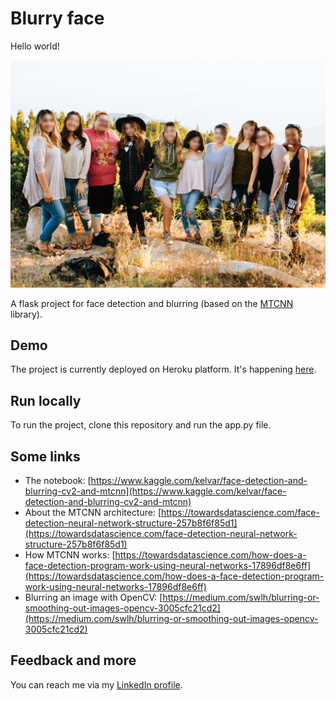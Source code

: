 # Blurry face

Hello world!  
  
![People - Unsplash)](static/img/img-modified.jpg "People - Unsplash")

A flask project for face detection and blurring (based on the [MTCNN](https://github.com/ipazc/mtcnn) library).

## Demo

The project is currently deployed on Heroku platform. It's happening [here](https://me-myself-and-blurry.herokuapp.com).

## Run locally

To run the project, clone this repository and run the app.py file. 

## Some links

* The notebook: [https://www.kaggle.com/kelvar/face-detection-and-blurring-cv2-and-mtcnn](https://www.kaggle.com/kelvar/face-detection-and-blurring-cv2-and-mtcnn)
* About the MTCNN architecture: [https://towardsdatascience.com/face-detection-neural-network-structure-257b8f6f85d1](https://towardsdatascience.com/face-detection-neural-network-structure-257b8f6f85d1)
* How MTCNN works: [https://towardsdatascience.com/how-does-a-face-detection-program-work-using-neural-networks-17896df8e6ff](https://towardsdatascience.com/how-does-a-face-detection-program-work-using-neural-networks-17896df8e6ff)
* Blurring an image with OpenCV: [https://medium.com/swlh/blurring-or-smoothing-out-images-opencv-3005cfc21cd2](https://medium.com/swlh/blurring-or-smoothing-out-images-opencv-3005cfc21cd2)

## Feedback and more

You can reach me via my [LinkedIn profile](https://www.linkedin.com/in/gaspard-kindji/).  
